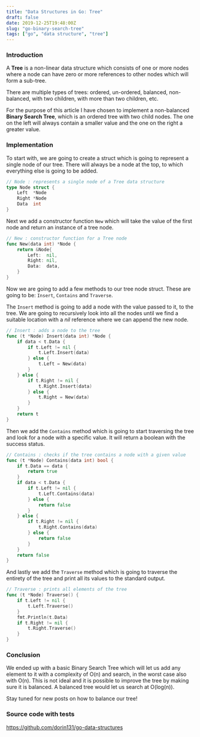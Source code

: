 ```yaml
---
title: "Data Structures in Go: Tree"
draft: false
date: 2019-12-25T19:48:00Z
slug: "go-binary-search-tree"
tags: ["go", "data structure", "tree"]
---
```


### Introduction

A **Tree** is a non-linear data structure which consists of one or more nodes where a node can have zero or more references to other nodes which will form a sub-tree.

There are multiple types of trees: ordered, un-ordered, balanced, non-balanced, with two children, with more than two children, etc.

For the purpose of this article I have chosen to implement a non-balanced **Binary Search Tree**, which is an ordered tree with two child nodes. The one on the left will always contain a smaller value and the one on the right a greater value.

### Implementation

To start with, we are going to create a struct which is going to represent a single node of our tree. There will always be a node at the top, to which everything else is going to be added.

```go
// Node : represents a single node of a Tree data structure
type Node struct {
	Left  *Node
	Right *Node
	Data  int
}
```

Next we add a constructor function `New` which will take the value of the first node and return an instance of a tree node.

```go
// New : constructor function for a Tree node
func New(data int) *Node {
	return &Node{
		Left:  nil,
		Right: nil,
		Data:  data,
	}
}
```

Now we are going to add a few methods to our tree node struct. These are going to be: `Insert`, `Contains` and `Traverse`.

The `Insert` method is going to add a node with the value passed to it, to the tree. We are going to recursively look into all the nodes until we find a suitable location with a *nil* reference where we can append the new node.

```go
// Insert : adds a node to the tree
func (t *Node) Insert(data int) *Node {
	if data < t.Data {
		if t.Left != nil {
			t.Left.Insert(data)
		} else {
			t.Left = New(data)
		}
	} else {
		if t.Right != nil {
			t.Right.Insert(data)
		} else {
			t.Right = New(data)
		}
	}
	return t
}
```

Then we add the `Contains` method which is going to start traversing the tree and look for a node with a specific value. It will return a boolean with the success status.

```go
// Contains : checks if the tree contains a node with a given value
func (t *Node) Contains(data int) bool {
	if t.Data == data {
		return true
	}
	if data < t.Data {
		if t.Left != nil {
			t.Left.Contains(data)
		} else {
			return false
		}
	} else {
		if t.Right != nil {
			t.Right.Contains(data)
		} else {
			return false
		}
	}
	return false
}
```

And lastly we add the `Traverse` method which is going to traverse the entirety of the tree and print all its values to the standard output.

```go
// Traverse : prints all elements of the tree
func (t *Node) Traverse() {
	if t.Left != nil {
		t.Left.Traverse()
	}
	fmt.Println(t.Data)
	if t.Right != nil {
		t.Right.Traverse()
	}
}
```

### Conclusion

We ended up with a basic Binary Search Tree which will let us add any element to it with a complexity of O(n) and search, in the worst case also with O(n). This is not ideal and it is possible to improve the tree by making sure it is balanced. A balanced tree would let us search at O(log(n)).

Stay tuned for new posts on how to balance our tree!

### Source code with tests
https://github.com/dorin131/go-data-structures